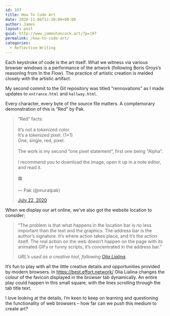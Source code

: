 ```yaml
---
id: 197
title: How To Code Art
date: 2020-11-06T12:30:09+00:00
author: James
layout: post
guid: http://www.jameshancock.art/?p=197
permalink: /how-to-code-art/
categories:
  - Reflective Writing
---
```

Each keystroke of code is the art itself. What we witness via various browser windows is a performance of the artwork (following Boris Groys&#8217;s reasoning from In the Flow). The practice of artistic creation is melded closely with the artistic artifact.

<!--more-->

My second commit to the Git repository was titled &#8220;rennovations&#8221; as I made updates to `entrance.html` and `hallway.html`.

Every character, every byte of the source file matters. A comptemorary demonstration of this is &#8220;Red&#8221; by Pak.

<blockquote class="twitter-tweet">
  <p dir="ltr" lang="en">
    &#8220;Red&#8221; facts:<br /><br />It&#8217;s not a tokenized color.<br />It&#8217;s a tokenized pixel. (1&#215;1)<br />One, single, red, pixel.<br /><br />The work is my second &#8220;one pixel statement&#8221;, first one being &#8220;Alpha&#8221;.<br /><br />I recommend you to download the image, open it up in a note editor, and read it.<br /><br />🟥
  </p>— Pak (@muratpak) 
  
  <a href="https://twitter.com/muratpak/status/1285799829990453250?ref_src=twsrc%5Etfw">July 22, 2020</a>
</blockquote>

When we display our art online, we&#8217;ve also got the website location to consider;

<blockquote class="wp-block-quote">
  <p>
    &#8220;The problem is that what happens in the location bar is no less important than the text and the graphics. The address bar is the author’s signature. It’s where action takes place, and it’s the action itself. The real action on the web doesn’t happen on the page with its animated GIFs or funny scripts, it’s concentrated in the address bar.&#8221;
  </p>
  
  <cite>URL&#8217;s used as a creative tool, following <a href="http://sexmagazine.us/articles/olia-lialina/1">Olia Lialina</a>.</cite>
</blockquote>

It&#8217;s fun to play with all the little creative details and opportunities provided by modern browsers. In <https://best.effort.network/> Olia Lialina changes the colour of the favicon displayed in the browser tab dynamically. An entire play could happen in this small square, with the lines scrolling through the tab title text.

I love looking at the details, I&#8217;m keen to keep on learning and questioning the functionality of web browsers &#8211; how far can we push this medium to create art?